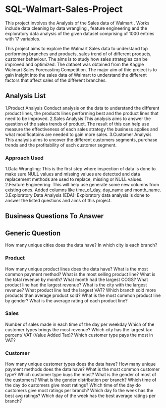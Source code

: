 # SQL-Walmart-Sales-Project
This project involves the Analysis of the Sales data of Walmart . Works include data cleaning by data wrangling , feature engineering and the exploratory data analysis of the given dataset comprising of 1000 entries with 17 variables.

This project aims to explore the Walmart Sales data to understand top performing branches and products, sales trend of of different products, customer behaviour. The aims is to study how sales strategies can be improved and optimized. The dataset was obtained from the Kaggle Walmart Sales Forecasting Competition.
The major aim of thie project is to gain insight into the sales data of Walmart to understand the different factors that affect sales of the different branches.
## Analysis List
1.Product Analysis
Conduct analysis on the data to understand the different product lines, the products lines performing best and the product lines that need to be improved.
2.Sales Analysis
This analysis aims to answer the question of the sales trends of product. The result of this can help use measure the effectiveness of each sales strategy the business applies and what modificatoins are needed to gain more sales.
3.Customer Analysis
This analysis aims to uncover the different customers segments, purchase trends and the profitability of each customer segment.

### Approach Used
1.Data Wrangling: This is the first step where inspection of data is done to make sure NULL values and missing values are detected and data replacement methods are used to replace, missing or NULL values.
2.Feature Engineering: This will help use generate some new columns from existing ones. Added columns like time_of_day, day_name and month_name.
3.Exploratory Data Analysis (EDA): Exploratory data analysis is done to answer the listed questions and aims of this project.

## Business Questions To Answer
## Generic Question
How many unique cities does the data have?
In which city is each branch?
### Product
How many unique product lines does the data have?
What is the most common payment method?
What is the most selling product line?
What is the total revenue by month?
What month had the largest COGS?
What product line had the largest revenue?
What is the city with the largest revenue?
What product line had the largest VAT?
Which branch sold more products than average product sold?
What is the most common product line by gender?
What is the average rating of each product line?

### Sales
Number of sales made in each time of the day per weekday
Which of the customer types brings the most revenue?
Which city has the largest tax percent/ VAT (Value Added Tax)?
Which customer type pays the most in VAT?

### Customer
How many unique customer types does the data have?
How many unique payment methods does the data have?
What is the most common customer type?
Which customer type buys the most?
What is the gender of most of the customers?
What is the gender distribution per branch?
Which time of the day do customers give most ratings?
Which time of the day do customers give most ratings per branch?
Which day fo the week has the best avg ratings?
Which day of the week has the best average ratings per branch?
